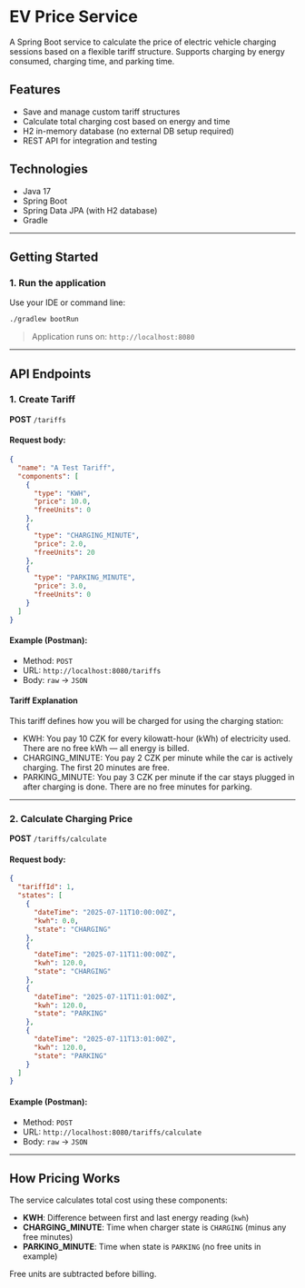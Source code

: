 # EV Price Service

A Spring Boot service to calculate the price of electric vehicle charging sessions based on a flexible tariff structure. Supports charging by energy consumed, charging time, and parking time.

## Features

- Save and manage custom tariff structures
- Calculate total charging cost based on energy and time
- H2 in-memory database (no external DB setup required)
- REST API for integration and testing

## Technologies

- Java 17
- Spring Boot
- Spring Data JPA (with H2 database)
- Gradle

---

## Getting Started

### 1. Run the application

Use your IDE or command line:

```bash
./gradlew bootRun
```

> Application runs on: `http://localhost:8080`

---

## API Endpoints

### 1. Create Tariff

**POST** `/tariffs`

#### Request body:

```json
{
  "name": "A Test Tariff",
  "components": [
    {
      "type": "KWH",
      "price": 10.0,
      "freeUnits": 0
    },
    {
      "type": "CHARGING_MINUTE",
      "price": 2.0,
      "freeUnits": 20
    },
    {
      "type": "PARKING_MINUTE",
      "price": 3.0,
      "freeUnits": 0
    }
  ]
}
```

#### Example (Postman):
- Method: `POST`
- URL: `http://localhost:8080/tariffs`
- Body: `raw` → `JSON`


####  Tariff Explanation

This tariff defines how you will be charged for using the charging station:
- KWH:
You pay 10 CZK for every kilowatt-hour (kWh) of electricity used.
There are no free kWh — all energy is billed.
- CHARGING_MINUTE:
You pay 2 CZK per minute while the car is actively charging.
The first 20 minutes are free.
- PARKING_MINUTE:
You pay 3 CZK per minute if the car stays plugged in after charging is done.
There are no free minutes for parking.

---

### 2. Calculate Charging Price

**POST** `/tariffs/calculate`

#### Request body:

```json
{
  "tariffId": 1,
  "states": [
    {
      "dateTime": "2025-07-11T10:00:00Z",
      "kwh": 0.0,
      "state": "CHARGING"
    },
    {
      "dateTime": "2025-07-11T11:00:00Z",
      "kwh": 120.0,
      "state": "CHARGING"
    },
    {
      "dateTime": "2025-07-11T11:01:00Z",
      "kwh": 120.0,
      "state": "PARKING"
    },
    {
      "dateTime": "2025-07-11T13:01:00Z",
      "kwh": 120.0,
      "state": "PARKING"
    }
  ]
}
```

#### Example (Postman):
- Method: `POST`
- URL: `http://localhost:8080/tariffs/calculate`
- Body: `raw` → `JSON`

---

## How Pricing Works

The service calculates total cost using these components:

- **KWH**: Difference between first and last energy reading (`kwh`)
- **CHARGING_MINUTE**: Time when charger state is `CHARGING` (minus any free minutes)
- **PARKING_MINUTE**: Time when state is `PARKING` (no free units in example)

Free units are subtracted before billing.
